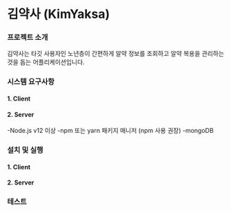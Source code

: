 # 김약사 (KimYaksa) #
### 프로젝트 소개 ###
김약사는 타깃 사용자인 노년층이 간편하게 알약 정보를 조회하고 알약 복용을 관리하는 것을 돕는 어플리케이션입니다. 
### 시스템 요구사항 ###
#### 1. Client ####
#### 2. Server ####
-Node.js v12 이상
-npm 또는 yarn 패키지 매니저 (npm 사용 권장)
-mongoDB
### 설치 및 실행 ###
#### 1. Client ####
#### 2. Server ####
### 테스트 ###